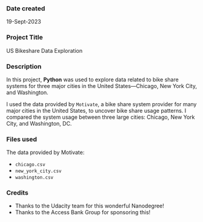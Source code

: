 ### Date created
19-Sept-2023

### Project Title
US Bikeshare Data Exploration

### Description
In this project, **Python** was used to explore data related to bike share systems for three major cities in the United States—Chicago, New York City, and Washington.

I used the data provided by `Motivate`, a bike share system provider for many major cities in the United States, to uncover bike share usage patterns. I compared the system usage between three large cities: Chicago, New York City, and Washington, DC.

### Files used
The data provided by Motivate:
- `chicago.csv`
- `new_york_city.csv`
- `washington.csv`

### Credits
- Thanks to the Udacity team for this wonderful Nanodegree!
- Thanks to the Access Bank Group for sponsoring this!

